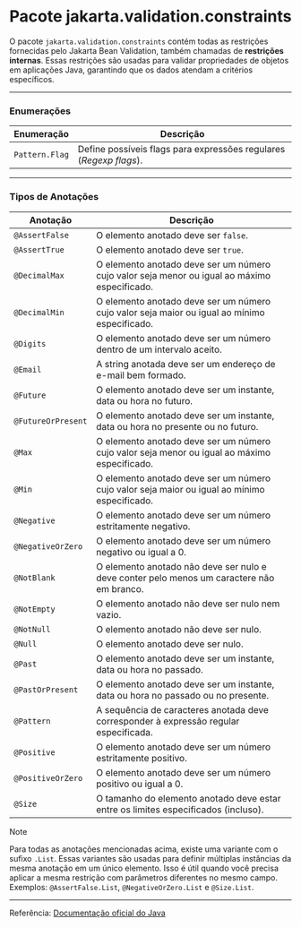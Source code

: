 # Pacote jakarta.validation.constraints

O pacote `jakarta.validation.constraints` contém todas as restrições fornecidas pelo Jakarta Bean Validation, também chamadas de **restrições internas**. Essas restrições são usadas para validar propriedades de objetos em aplicações Java, garantindo que os dados atendam a critérios específicos.

---

### Enumerações

| Enumeração     | Descrição                                                          |
| -------------- | ------------------------------------------------------------------ |
| `Pattern.Flag` | Define possíveis flags para expressões regulares (_Regexp flags_). |

---

### Tipos de Anotações

| Anotação           | Descrição                                                                                    |
| ------------------ | -------------------------------------------------------------------------------------------- |
| `@AssertFalse`     | O elemento anotado deve ser `false`.                                                         |
| `@AssertTrue`      | O elemento anotado deve ser `true`.                                                          |
| `@DecimalMax`      | O elemento anotado deve ser um número cujo valor seja menor ou igual ao máximo especificado. |
| `@DecimalMin`      | O elemento anotado deve ser um número cujo valor seja maior ou igual ao mínimo especificado. |
| `@Digits`          | O elemento anotado deve ser um número dentro de um intervalo aceito.                         |
| `@Email`           | A string anotada deve ser um endereço de e-mail bem formado.                                 |
| `@Future`          | O elemento anotado deve ser um instante, data ou hora no futuro.                             |
| `@FutureOrPresent` | O elemento anotado deve ser um instante, data ou hora no presente ou no futuro.              |
| `@Max`             | O elemento anotado deve ser um número cujo valor seja menor ou igual ao máximo especificado. |
| `@Min`             | O elemento anotado deve ser um número cujo valor seja maior ou igual ao mínimo especificado. |
| `@Negative`        | O elemento anotado deve ser um número estritamente negativo.                                 |
| `@NegativeOrZero`  | O elemento anotado deve ser um número negativo ou igual a 0.                                 |
| `@NotBlank`        | O elemento anotado não deve ser nulo e deve conter pelo menos um caractere não em branco.    |
| `@NotEmpty`        | O elemento anotado não deve ser nulo nem vazio.                                              |
| `@NotNull`         | O elemento anotado não deve ser nulo.                                                        |
| `@Null`            | O elemento anotado deve ser nulo.                                                            |
| `@Past`            | O elemento anotado deve ser um instante, data ou hora no passado.                            |
| `@PastOrPresent`   | O elemento anotado deve ser um instante, data ou hora no passado ou no presente.             |
| `@Pattern`         | A sequência de caracteres anotada deve corresponder à expressão regular especificada.        |
| `@Positive`        | O elemento anotado deve ser um número estritamente positivo.                                 |
| `@PositiveOrZero`  | O elemento anotado deve ser um número positivo ou igual a 0.                                 |
| `@Size`            | O tamanho do elemento anotado deve estar entre os limites especificados (incluso).           |

> [!NOTE]
>
> Para todas as anotações mencionadas acima, existe uma variante com o sufixo `.List`. Essas variantes são usadas para definir múltiplas instâncias da mesma anotação em um único elemento. Isso é útil quando você precisa aplicar a mesma restrição com parâmetros diferentes no mesmo campo. Exemplos: `@AssertFalse.List`, `@NegativeOrZero.List` e `@Size.List`.

---

Referência: [Documentação oficial do Java](https://jakarta.ee/specifications/bean-validation/3.0/apidocs/jakarta/validation/constraints/package-summary)
